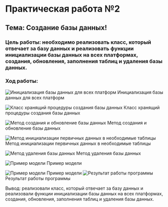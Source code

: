 # Практическая работа №2

## Тема: Создание базы данных!


### Цель работы: необходимо реализовать класс, который отвечает за базу данных и реализовать функции инициализации базы данных на всех платформах, создания, обновления, заполнения таблиц и удаления базы данных.  

### Ход работы:

![Инициализация базы данных для всех платформ](https://user-images.githubusercontent.com/114649232/208089155-1a7069c1-25ec-44ad-a118-800758e6dcbd.png)
Инициализация базы данных для всех платформ

![Класс хранящий процедуры создания базы данных](https://user-images.githubusercontent.com/114649232/208089222-93106ab2-435d-4d63-94a6-76cf497da9c8.png)
Класс хранящий процедуры создания базы данных

![Метод создания и обновление базы данных](https://user-images.githubusercontent.com/114649232/208089254-9d2b3c9a-fb15-457e-b4f5-96523e51f8bf.png)
Метод создания и обновление базы данных

![Метод инициализации первичных данных в необходимые таблицы](https://user-images.githubusercontent.com/114649232/208089311-7ebcf8a2-8f79-48bb-912f-4bdb9b79c43f.png)
Метод инициализации первичных данных в необходимые таблицы

![Метод удаления базы данных](https://user-images.githubusercontent.com/114649232/208089355-a219faa0-51cd-4f0b-b63f-fc6fbf02713f.png)
Метод удаления базы данных

![Пример модели](https://user-images.githubusercontent.com/114649232/208089387-2d139441-a99b-44ae-8d17-46ebda43e79f.png)
Пример модели

![Пример модели](https://user-images.githubusercontent.com/114649232/208089444-84f31aa4-b289-43a8-b908-e828c4bff6c6.png)
Пример модели
![Результат работы программы](https://user-images.githubusercontent.com/114649232/208089497-9536bded-9bfa-4d59-9360-2b9226463e63.png)
Результат работы программы

Вывод: реализовали класс, который отвечает за базу данных и реализовали функции инициализации базы данных на всех платформах, создания, обновления, заполнения таблиц и удаления базы данных. 


